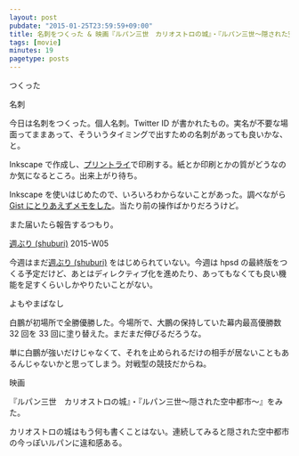 ```yaml
---
layout: post
pubdate: "2015-01-25T23:59:59+09:00"
title: 名刺をつくった & 映画『ルパン三世　カリオストロの城』・『ルパン三世〜隠された空中都市〜』をみた
tags: [movie]
minutes: 19
pagetype: posts
---
```

つくった

名刺

今日は名刺をつくった。個人名刺。Twitter ID が書かれたもの。実名が不要な場面ってままあって、そういうタイミングで出すための名刺があっても良いかな、と。

Inkscape で作成し、[プリントライ](http://printry.jp)で印刷する。紙とか印刷とかの質がどうなのか気になるところ。出来上がり待ち。

Inkscape を使いはじめたので、いろいろわからないことがあった。調べながら [Gist にとりあえずメモをした](https://gist.github.com/bouzuya/c56b2c341e5a4c548c55)。当たり前の操作ばかりだろうけど。

また届いたら報告するつもり。

[週ぶり (shuburi)][shuburi] 2015-W05

今週はまだ[週ぶり (shuburi)][shuburi] をはじめられていない。今週は hpsd の最終版をつくる予定だけど、あとはディレクティブ化を進めたり、あってもなくても良い機能を足すくらいしかやりたいことがない。

よもやまばなし

白鵬が初場所で全勝優勝した。今場所で、大鵬の保持していた幕内最高優勝数 32 回を 33 回に塗り替えた。まだまだ伸びるだろうな。

単に白鵬が強いだけじゃなくて、それを止められるだけの相手が居ないこともあるんじゃないかと思ってしまう。対戦型の競技だからね。

映画

『ルパン三世　カリオストロの城』・『ルパン三世〜隠された空中都市〜』をみた。

カリオストロの城はもう何も書くことはない。連続してみると隠された空中都市の今っぽいルパンに違和感ある。

[shuburi]: http://shuburi.org
